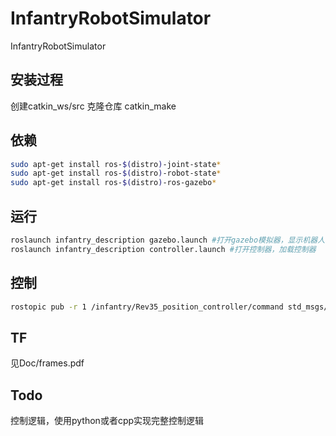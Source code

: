 # InfantryRobotSimulator
InfantryRobotSimulator
## 安装过程
创建catkin_ws/src
克隆仓库
catkin_make

## 依赖
```bash
sudo apt-get install ros-$(distro)-joint-state* 
sudo apt-get install ros-$(distro)-robot-state* 
sudo apt-get install ros-$(distro)-ros-gazebo*
```

## 运行
```bash
roslaunch infantry_description gazebo.launch #打开gazebo模拟器，显示机器人
roslaunch infantry_description controller.launch #打开控制器，加载控制器
```
## 控制
```bash
rostopic pub -r 1 /infantry/Rev35_position_controller/command std_msgs/Float64 "data: 1.0" # Rev35是中层对地盘的旋转轴，其他轴对应关系在xarco中可以查到
```
## TF
见Doc/frames.pdf

## Todo
控制逻辑，使用python或者cpp实现完整控制逻辑


